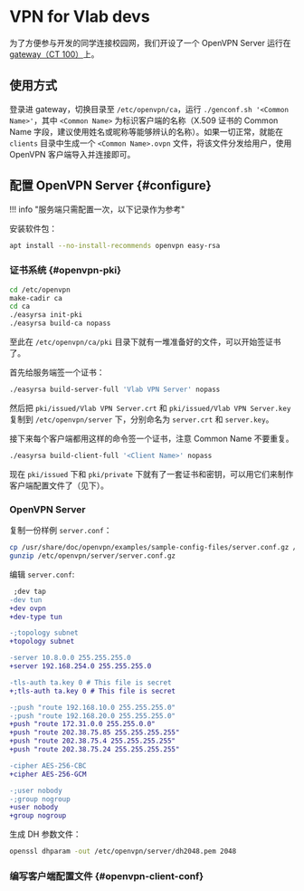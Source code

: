 # VPN for Vlab devs

为了方便参与开发的同学连接校园网，我们开设了一个 OpenVPN Server 运行在 [gateway（CT 100）](../servers/ct100.md)上。

## 使用方式

登录进 gateway，切换目录至 `/etc/openvpn/ca`，运行 `./genconf.sh '<Common Name>'`，其中 `<Common Name>` 为标识客户端的名称（X.509 证书的 Common Name 字段，建议使用姓名或昵称等能够辨认的名称）。如果一切正常，就能在 `clients` 目录中生成一个 `<Common Name>.ovpn` 文件，将该文件分发给用户，使用 OpenVPN 客户端导入并连接即可。

## 配置 OpenVPN Server {#configure}

!!! info "服务端只需配置一次，以下记录作为参考"

安装软件包：

```sh
apt install --no-install-recommends openvpn easy-rsa
```

### 证书系统 {#openvpn-pki}

```sh
cd /etc/openvpn
make-cadir ca
cd ca
./easyrsa init-pki
./easyrsa build-ca nopass
```

至此在 `/etc/openvpn/ca/pki` 目录下就有一堆准备好的文件，可以开始签证书了。

首先给服务端签一个证书：

```sh
./easyrsa build-server-full 'Vlab VPN Server' nopass
```

然后把 `pki/issued/Vlab VPN Server.crt` 和 `pki/issued/Vlab VPN Server.key` 复制到 `/etc/openvpn/server` 下，分别命名为 `server.crt` 和 `server.key`。

接下来每个客户端都用这样的命令签一个证书，注意 Common Name 不要重复。

```sh
./easyrsa build-client-full '<Client Name>' nopass
```

现在 `pki/issued` 下和 `pki/private` 下就有了一套证书和密钥，可以用它们来制作客户端配置文件了（见下）。

### OpenVPN Server

复制一份样例 `server.conf`：

```sh
cp /usr/share/doc/openvpn/examples/sample-config-files/server.conf.gz /etc/openvpn/server/
gunzip /etc/openvpn/server/server.conf.gz
```

编辑 `server.conf`:

```diff
 ;dev tap
-dev tun
+dev ovpn
+dev-type tun
```

```diff
-;topology subnet
+topology subnet
```

```diff
-server 10.8.0.0 255.255.255.0
+server 192.168.254.0 255.255.255.0
```

```diff
-tls-auth ta.key 0 # This file is secret
+;tls-auth ta.key 0 # This file is secret
```

```diff
-;push "route 192.168.10.0 255.255.255.0"
-;push "route 192.168.20.0 255.255.255.0"
+push "route 172.31.0.0 255.255.0.0"
+push "route 202.38.75.85 255.255.255.255"
+push "route 202.38.75.4 255.255.255.255"
+push "route 202.38.75.24 255.255.255.255"
```

```diff
-cipher AES-256-CBC
+cipher AES-256-GCM
```

```diff
-;user nobody
-;group nogroup
+user nobody
+group nogroup
```

生成 DH 参数文件：

```sh
openssl dhparam -out /etc/openvpn/server/dh2048.pem 2048
```

### 编写客户端配置文件 {#openvpn-client-conf}
